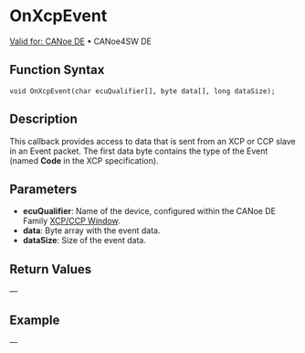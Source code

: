 # OnXcpEvent

[Valid for: CANoe DE](../../../Shared/FeatureAvailability.md) • CANoe4SW DE

## Function Syntax

```plaintext
void OnXcpEvent(char ecuQualifier[], byte data[], long dataSize);
```

## Description

This callback provides access to data that is sent from an XCP or CCP slave in an Event packet. The first data byte contains the type of the Event (named **Code** in the XCP specification).

## Parameters

- **ecuQualifier**: Name of the device, configured within the CANoe DE Family [XCP/CCP Window](../../../CANoeCANalyzer/AMDXCP/XCPConfiguration.md).
- **data**: Byte array with the event data.
- **dataSize**: Size of the event data.

## Return Values

—

## Example

—
